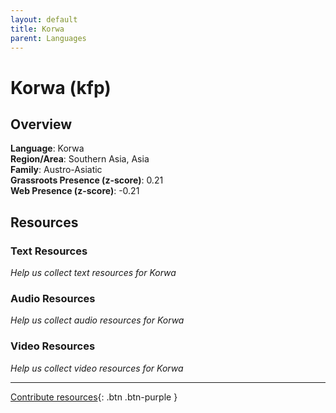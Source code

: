 ```yaml
---
layout: default
title: Korwa
parent: Languages
---
```


# Korwa (kfp)

## Overview

**Language**: Korwa  
**Region/Area**: Southern Asia, Asia  
**Family**: Austro-Asiatic  
**Grassroots Presence (z-score)**: 0.21  
**Web Presence (z-score)**: -0.21  

## Resources

### Text Resources
*Help us collect text resources for Korwa*

### Audio Resources
*Help us collect audio resources for Korwa*

### Video Resources
*Help us collect video resources for Korwa*

---

[Contribute resources](https://forms.office.com/e/1SfLJx3u1r){: .btn .btn-purple }
